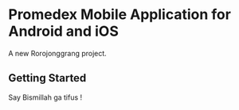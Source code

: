 # Promedex Mobile Application for Android and iOS

A new Rorojonggrang project.

## Getting Started

Say Bismillah ga tifus !
